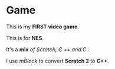 # Game

This is my **FIRST video game**.

This is for **NES**.

It's a **mix** *of Scratch, C ++ and C*.

I use *mBlock* to convert **Scratch 2** to **C++**.
